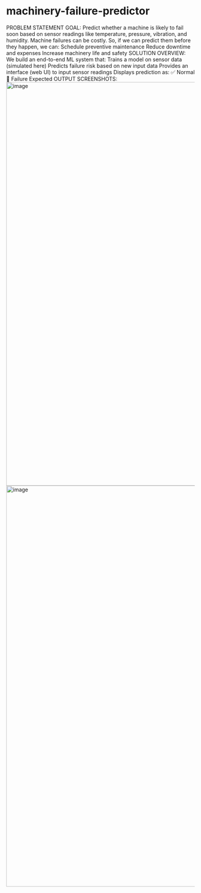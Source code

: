 # machinery-failure-predictor
PROBLEM STATEMENT
GOAL:
 Predict whether a machine is likely to fail soon based on sensor readings like temperature, pressure, vibration, and humidity.
Machine failures can be costly. So, if we can predict them before they happen, we can:
Schedule preventive maintenance
Reduce downtime and expenses
Increase machinery life and safety
SOLUTION OVERVIEW:
We build an end-to-end ML system that:
Trains a model on sensor data (simulated here)
Predicts failure risk based on new input data
Provides an interface (web UI) to input sensor readings
Displays prediction as:
✅ Normal
🔴 Failure Expected
OUTPUT SCREENSHOTS:
<img width="1919" height="1079" alt="image" src="https://github.com/user-attachments/assets/40e8cd2f-7ec6-47c9-8433-7a42a59dfdbf" />
<img width="1919" height="1072" alt="image" src="https://github.com/user-attachments/assets/a23e1b2a-f5a2-43af-aa88-ad2e95023d22" />

